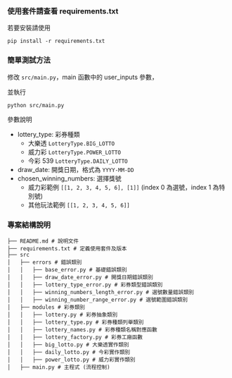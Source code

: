 ### 使用套件請查看 requirements.txt

若要安裝請使用

```
pip install -r requirements.txt
```

### 簡單測試方法

修改 `src/main.py`，main 函數中的 user_inputs 參數，

並執行

```
python src/main.py
```

參數說明

- lottery_type: 彩券種類
  - 大樂透 `LotteryType.BIG_LOTTO`
  - 威力彩 `LotteryType.POWER_LOTTO`
  - 今彩 539 `LotteryType.DAILY_LOTTO`
- draw_date: 開獎日期，格式為 `YYYY-MM-DD`
- chosen_winning_numbers: 選擇獎號
  - 威力彩範例 `[[1, 2, 3, 4, 5, 6], [1]]` (index 0 為選號，index 1 為特別號)
  - 其他玩法範例 `[[1, 2, 3, 4, 5, 6]]`

### 專案結構說明

```
├── README.md # 說明文件
├── requirements.txt # 定義使用套件及版本
├── src
│   ├── errors # 錯誤類別
│   │   ├── base_error.py # 基礎錯誤類別
│   │   ├── draw_date_error.py # 開獎日期錯誤類別
│   │   ├── lottery_type_error.py # 彩券類型錯誤類別
│   │   ├── winning_numbers_length_error.py # 選號數量錯誤類別
│   │   ├── winning_number_range_error.py # 選號範圍錯誤類別
│   ├── modules # 彩券類別
│   │   ├── lottery.py # 彩券抽象類別
│   │   ├── lottery_type.py # 彩券種類列舉類別
│   │   ├── lottery_names.py # 彩券種類名稱對應函數
│   │   ├── lottery_factory.py # 彩券工廠函數
│   │   ├── big_lotto.py # 大樂透實作類別
│   │   ├── daily_lotto.py # 今彩實作類別
│   │   ├── power_lotto.py # 威力彩實作類別
│   ├── main.py # 主程式 (流程控制)
```
